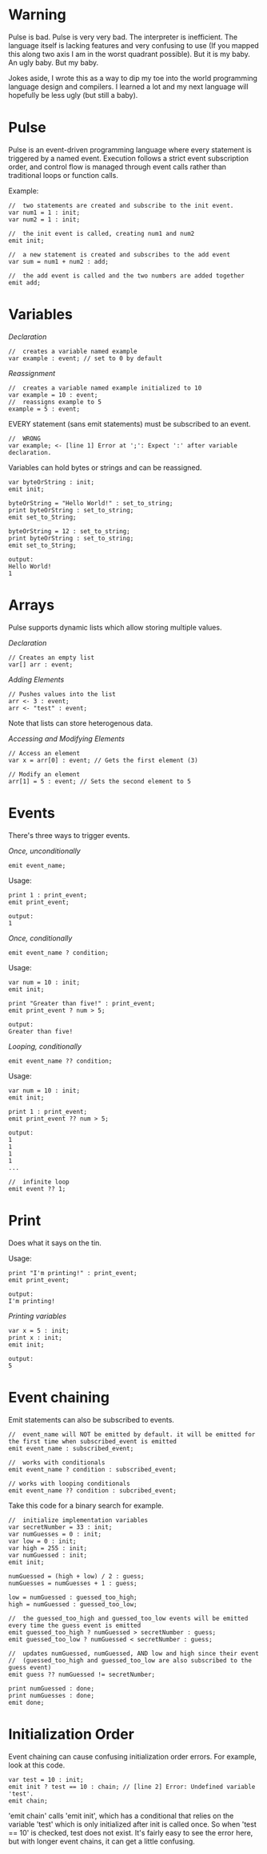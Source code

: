 # Warning
Pulse is bad. Pulse is very very bad. The interpreter is inefficient. The language itself is lacking features and very confusing to use (If you mapped this along two axis I am in the worst quadrant possible). But it is my baby. An ugly baby. But my baby.

Jokes aside, I wrote this as a way to dip my toe into the world programming language design and compilers. I learned a lot and my next language will hopefully be less ugly (but still a baby).  

# Pulse
Pulse is an event-driven programming language where every statement is triggered by a named event. Execution follows a strict event subscription order, and control flow is managed through event calls rather than traditional loops or function calls.

Example:

```
//  two statements are created and subscribe to the init event.
var num1 = 1 : init;
var num2 = 1 : init;

//  the init event is called, creating num1 and num2
emit init;

//  a new statement is created and subscribes to the add event
var sum = num1 + num2 : add;

//  the add event is called and the two numbers are added together
emit add;
```

# Variables

*Declaration*
```
//  creates a variable named example
var example : event; // set to 0 by default
```

*Reassignment*
```
//  creates a variable named example initialized to 10
var example = 10 : event;
//  reassigns example to 5
example = 5 : event;
```
EVERY statement (sans emit statements) must be subscribed to an event.
```
//  WRONG
var example; <- [line 1] Error at ';': Expect ':' after variable declaration.
```

Variables can hold bytes or strings and can be reassigned.
```
var byteOrString : init;
emit init;

byteOrString = "Hello World!" : set_to_string;
print byteOrString : set_to_string;
emit set_to_String;

byteOrString = 12 : set_to_string;
print byteOrString : set_to_string;
emit set_to_String;

output:
Hello World!
1
```


# Arrays
Pulse supports dynamic lists which allow storing multiple values.

*Declaration*
```
// Creates an empty list
var[] arr : event;
```

*Adding Elements*
```
// Pushes values into the list
arr <- 3 : event;
arr <- "test" : event;
```

Note that lists can store heterogenous data.

*Accessing and Modifying Elements*
```
// Access an element
var x = arr[0] : event; // Gets the first element (3)

// Modify an element
arr[1] = 5 : event; // Sets the second element to 5
```

# Events

There's three ways to trigger events.

*Once, unconditionally*
```
emit event_name;
```
Usage:
```
print 1 : print_event;
emit print_event;

output:
1
```

*Once, conditionally*

```
emit event_name ? condition;
```

Usage:
```
var num = 10 : init;
emit init;

print "Greater than five!" : print_event;
emit print_event ? num > 5;

output:
Greater than five!
```

*Looping, conditionally*
```
emit event_name ?? condition;
```

Usage:
```
var num = 10 : init;
emit init;

print 1 : print_event;
emit print_event ?? num > 5;

output:
1
1
1
1
...
```
```
//  infinite loop
emit event ?? 1;
```

# Print
Does what it says on the tin.

Usage:
```
print "I'm printing!" : print_event;
emit print_event;

output:
I'm printing!
```
*Printing variables*
```
var x = 5 : init;
print x : init;
emit init;

output:
5
```

# Event chaining
Emit statements can also be subscribed to events. 
```
//  event_name will NOT be emitted by default. it will be emitted for the first time when subscribed_event is emitted 
emit event_name : subscribed_event;

//  works with conditionals
emit event_name ? condition : subscribed_event;

// works with looping conditionals
emit event_name ?? condition : subcribed_event;
```
Take this code for a binary search for example.
```
//  initialize implementation variables
var secretNumber = 33 : init;
var numGuesses = 0 : init;
var low = 0 : init;
var high = 255 : init;
var numGuessed : init;
emit init;

numGuessed = (high + low) / 2 : guess;
numGuesses = numGuesses + 1 : guess;

low = numGuessed : guessed_too_high;
high = numGuessed : guessed_too_low;

//  the guessed_too_high and guessed_too_low events will be emitted every time the guess event is emitted
emit guessed_too_high ? numGuessed > secretNumber : guess;
emit guessed_too_low ? numGuessed < secretNumber : guess;

//  updates numGuessed, numGuessed, AND low and high since their event
//  (guessed_too_high and guessed_too_low are also subscribed to the guess event)
emit guess ?? numGuessed != secretNumber;

print numGuessed : done;
print numGuesses : done;
emit done;
```

# Initialization Order
Event chaining can cause confusing initialization order errors. For example, look at this code.
```
var test = 10 : init;
emit init ? test == 10 : chain; // [line 2] Error: Undefined variable 'test'.
emit chain;
```
'emit chain' calls 'emit init', which has a conditional that relies on the variable 'test' which is only initialized after init is called once. So when 'test == 10'  is checked, test does not exist. It's fairly easy to see the error here, but with longer event chains, it can get a little confusing.

